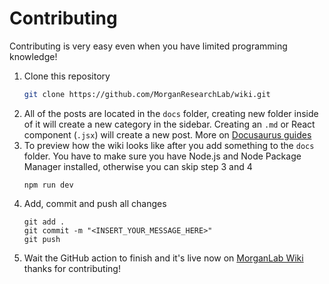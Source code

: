 # Contributing

Contributing is very easy even when you have limited programming knowledge!

1. Clone this repository
    ```bash
    git clone https://github.com/MorganResearchLab/wiki.git
    ```
1. All of the posts are located in the `docs` folder, creating new folder inside of it will create a new category in the sidebar. Creating an `.md` or React component (`.jsx`) will create a new post. More on [Docusaurus guides](https://docusaurus.io/docs/category/guides)
1. To preview how the wiki looks like after you add something to the `docs` folder. You have to make sure you have Node.js and Node Package Manager installed, otherwise you can skip step 3 and 4
    ```
    npm run dev
    ```
1. Add, commit and push all changes
    ```
    git add .
    git commit -m "<INSERT_YOUR_MESSAGE_HERE>"
    git push
    ```
1. Wait the GitHub action to finish and it's live now on [MorganLab Wiki](https://morganresearchlab.github.io/wiki/) thanks for contributing!
